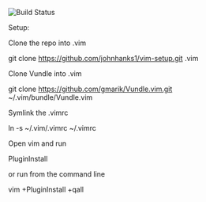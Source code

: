 ![Build Status](https://codebuild.us-east-1.amazonaws.com/badges?uuid=eyJlbmNyeXB0ZWREYXRhIjoiT1cvL0dmd2RGVXliNngzYTdOTXl1cTExK2xmTGVkRmRzSVZZbWlERDFQaEo3ZVllNFNydDFHRS9hQXg2N1VQUjNwQXlrcHVYRm1hZXpiYVQ1SUpQN2gwPSIsIml2UGFyYW1ldGVyU3BlYyI6ImRIQjNKcWhZaUpKZk90aksiLCJtYXRlcmlhbFNldFNlcmlhbCI6MX0%3D&branch=master)

Setup:

Clone the repo into .vim

   git clone https://github.com/johnhanks1/vim-setup.git .vim 

Clone Vundle into .vim 

   git clone https://github.com/gmarik/Vundle.vim.git ~/.vim/bundle/Vundle.vim

Symlink the .vimrc
   
   ln -s ~/.vim/.vimrc ~/.vimrc 

Open vim and run 

   PluginInstall 
 
 or run from the command line
 
   vim +PluginInstall +qall

